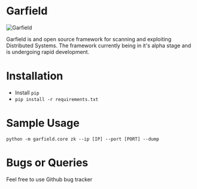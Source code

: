 # Garfield

![Garfield](http://www.threemoviebuffs.com/static/images/movieposters/garfield.jpg)

Garfield is and open source framework for scanning and exploiting Distributed Systems.
The framework currently being in it's alpha stage and is undergoing rapid development.

Installation
============================
- Install `pip`
- `pip install -r requirements.txt`

Sample Usage
============================
`python -m garfield.core zk --ip [IP] --port [PORT] --dump`

Bugs or Queries
============================
Feel free to use Github bug tracker
